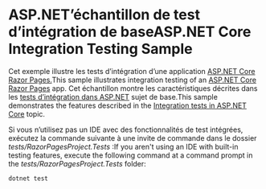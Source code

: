 # <a name="aspnet-core-integration-testing-sample"></a><span data-ttu-id="6dfe9-101">ASP.NET’échantillon de test d’intégration de base</span><span class="sxs-lookup"><span data-stu-id="6dfe9-101">ASP.NET Core Integration Testing Sample</span></span>

<span data-ttu-id="6dfe9-102">Cet exemple illustre les tests d’intégration d’une application [ASP.NET Core Razor Pages.](https://docs.microsoft.com/aspnet/core/mvc/razor-pages)</span><span class="sxs-lookup"><span data-stu-id="6dfe9-102">This sample illustrates integration testing of an [ASP.NET Core Razor Pages](https://docs.microsoft.com/aspnet/core/mvc/razor-pages) app.</span></span> <span data-ttu-id="6dfe9-103">Cet échantillon montre les caractéristiques décrites dans les [tests d’intégration dans ASP.NET](https://docs.microsoft.com/aspnet/core/test/integration-tests) sujet de base.</span><span class="sxs-lookup"><span data-stu-id="6dfe9-103">This sample demonstrates the features described in the [Integration tests in ASP.NET Core](https://docs.microsoft.com/aspnet/core/test/integration-tests) topic.</span></span>

<span data-ttu-id="6dfe9-104">Si vous n’utilisez pas un IDE avec des fonctionnalités de test intégrées, exécutez la commande suivante à une invite de commande dans le dossier *tests/RazorPagesProject.Tests* :</span><span class="sxs-lookup"><span data-stu-id="6dfe9-104">If you aren't using an IDE with built-in testing features, execute the following command at a command prompt in the *tests/RazorPagesProject.Tests* folder:</span></span>

```dotnetcli
dotnet test
```
